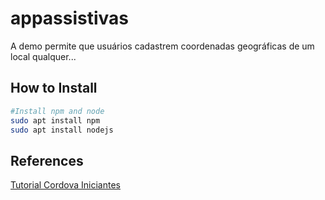 # appassistivas

A demo permite que usuários cadastrem coordenadas geográficas de um local qualquer...

## How to Install

```bash
#Install npm and node
sudo apt install npm
sudo apt install nodejs
```

## References

[Tutorial Cordova Iniciantes](https://cordova.apache.org/#getstarted)

